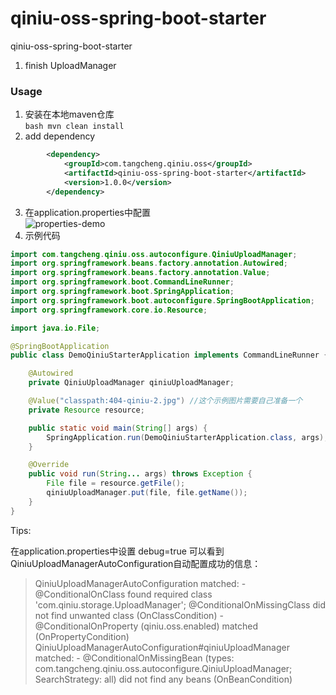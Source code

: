 # qiniu-oss-spring-boot-starter
qiniu-oss-spring-boot-starter

1. finish UploadManager
### Usage
1. 安装在本地maven仓库    
  ``bash
  mvn clean install
  ``
2. add dependency
```xml
		<dependency>
			<groupId>com.tangcheng.qiniu.oss</groupId>
			<artifactId>qiniu-oss-spring-boot-starter</artifactId>
			<version>1.0.0</version>
		</dependency>
```
3. 在application.properties中配置      
![properties-demo](https://user-images.githubusercontent.com/13701989/38785476-1b9b9274-4153-11e8-80f7-80c71a310e0b.png)
4. 示例代码
```java
import com.tangcheng.qiniu.oss.autoconfigure.QiniuUploadManager;
import org.springframework.beans.factory.annotation.Autowired;
import org.springframework.beans.factory.annotation.Value;
import org.springframework.boot.CommandLineRunner;
import org.springframework.boot.SpringApplication;
import org.springframework.boot.autoconfigure.SpringBootApplication;
import org.springframework.core.io.Resource;

import java.io.File;

@SpringBootApplication
public class DemoQiniuStarterApplication implements CommandLineRunner {

    @Autowired
    private QiniuUploadManager qiniuUploadManager;

    @Value("classpath:404-qiniu-2.jpg") //这个示例图片需要自己准备一个
    private Resource resource;

    public static void main(String[] args) {
        SpringApplication.run(DemoQiniuStarterApplication.class, args);
    }

    @Override
    public void run(String... args) throws Exception {
        File file = resource.getFile();
        qiniuUploadManager.put(file, file.getName());
    }
}
```

Tips:

在application.properties中设置
debug=true
可以看到QiniuUploadManagerAutoConfiguration自动配置成功的信息：
>   QiniuUploadManagerAutoConfiguration matched:
      - @ConditionalOnClass found required class 'com.qiniu.storage.UploadManager'; @ConditionalOnMissingClass did not find unwanted class (OnClassCondition)
      - @ConditionalOnProperty (qiniu.oss.enabled) matched (OnPropertyCondition)
>   QiniuUploadManagerAutoConfiguration#qiniuUploadManager matched:
      - @ConditionalOnMissingBean (types: com.tangcheng.qiniu.oss.autoconfigure.QiniuUploadManager; SearchStrategy: all) did not find any beans (OnBeanCondition)
